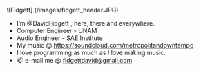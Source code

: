 ![Fidgett] (/images/fidgett_header.JPG)

- I’m @DavidFidgett , here, there and everywhere.
- Computer Engineer - UNAM
- Audio Engineer - SAE Institute
- My music @ https://soundcloud.com/metropolitandowntempo
- I love programming as much as I love making music.
- 📫 e-mail me @ fidgettdavid@gmail.com

<!---
DavidFidgett/DavidFidgett is a ✨ special ✨ repository because its `README.md` (this file) appears on your GitHub profile.
You can click the Preview link to take a look at your changes.
--->
